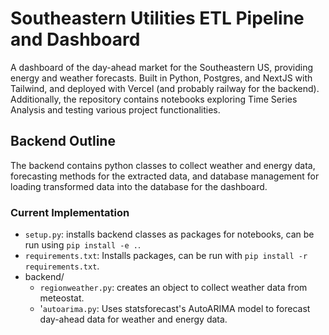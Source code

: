 # Southeastern Utilities ETL Pipeline and Dashboard

A dashboard of the day-ahead market for the Southeastern US, providing energy and weather forecasts. Built in Python, Postgres, and NextJS with Tailwind, and deployed with Vercel (and probably railway for the backend). Additionally, the repository contains notebooks exploring Time Series Analysis and testing various project functionalities.

## Backend Outline

The backend contains python classes to collect weather and energy data, forecasting methods for the extracted data, and database management for loading transformed data into the database for the dashboard.

### Current Implementation

- `setup.py`: installs backend classes as packages for notebooks, can be run using `pip install -e .`.
- `requirements.txt`: Installs packages, can be run with `pip install -r requirements.txt`.
- backend/
  - `regionweather.py`: creates an object to collect weather data from meteostat.
  - '`autoarima.py`: Uses statsforecast's AutoARIMA model to forecast day-ahead data for weather and energy data.